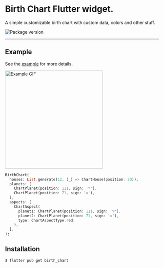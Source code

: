 # Birth Chart Flutter widget.
A simple customizable birth chart with custom data, colors and other stuff.

![Package version](https://img.shields.io/badge/version-1.0.2-blue)

---

## Example
See the [example](./example) for more details.
<div>
    <img src="screenshots/example.gif" width="320" alt="Example GIF" >
</div>

```dart
BirthChart(
  houses: List.generate(12, (_) => ChartHouse(position: 20)),
  planets: [
    ChartPlanet(position: 111, sign: '♈'),
    ChartPlanet(position: 71, sign: '♓'),
  ],
  aspects: [
    ChartAspect(
      planet1: ChartPlanet(position: 111, sign: '♈'),
      planet2: ChartPlanet(position: 71, sign: '♓'),
      type: ChartAspectType.red,
    ),
  ],
);
```

## Installation
```sh
$ flutter pub get birth_chart
```
